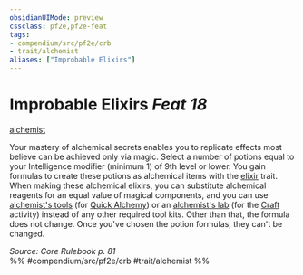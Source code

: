 ```yaml
---
obsidianUIMode: preview
cssclass: pf2e,pf2e-feat
tags:
- compendium/src/pf2e/crb
- trait/alchemist
aliases: ["Improbable Elixirs"]
---
```

# Improbable Elixirs  *Feat 18*  
[alchemist](rules/traits/alchemist.md)  


Your mastery of alchemical secrets enables you to replicate effects most believe can be achieved only via magic. Select a number of potions equal to your Intelligence modifier (minimum 1) of 9th level or lower. You gain formulas to create these potions as alchemical items with the [elixir](rules/traits/elixir.md) trait. When making these alchemical elixirs, you can substitute alchemical reagents for an equal value of magical components, and you can use [alchemist's tools](compendium/equipment/items/alchemists-tools.md) (for [Quick Alchemy](rules/actions/quick-alchemy.md)) or an [alchemist's lab](compendium/equipment/items/alchemists-lab.md) (for the [Craft](rules/actions/craft.md) activity) instead of any other required tool kits. Other than that, the formula does not change. Once you've chosen the potion formulas, they can't be changed.

*Source: Core Rulebook p. 81*  
%% #compendium/src/pf2e/crb #trait/alchemist %%